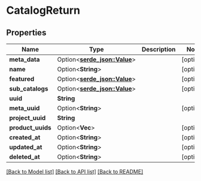 # CatalogReturn

## Properties

Name | Type | Description | Notes
------------ | ------------- | ------------- | -------------
**meta_data** | Option<[**serde_json::Value**](.md)> |  | [optional]
**name** | Option<**String**> |  | [optional]
**featured** | Option<[**serde_json::Value**](.md)> |  | [optional]
**sub_catalogs** | Option<[**serde_json::Value**](.md)> |  | [optional]
**uuid** | **String** |  | 
**meta_uuid** | Option<**String**> |  | [optional]
**project_uuid** | **String** |  | 
**product_uuids** | Option<**Vec<String>**> |  | [optional]
**created_at** | Option<**String**> |  | [optional]
**updated_at** | Option<**String**> |  | [optional]
**deleted_at** | Option<**String**> |  | [optional]

[[Back to Model list]](../README.md#documentation-for-models) [[Back to API list]](../README.md#documentation-for-api-endpoints) [[Back to README]](../README.md)


